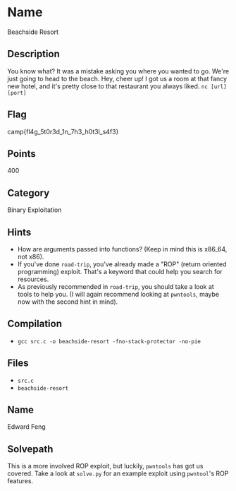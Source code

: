 # Name
Beachside Resort

## Description
You know what?
It was a mistake asking you where you wanted to go.
We're just going to head to the beach.
Hey, cheer up!
I got us a room at that fancy new hotel, and it's pretty close to that restaurant you always liked.
`nc [url] [port]`

## Flag
camp{fl4g_5t0r3d_1n_7h3_h0t3l_s4f3}

## Points
400

## Category
Binary Exploitation

## Hints
* How are arguments passed into functions? (Keep in mind this is x86_64, not x86).
* If you've done `road-trip`, you've already made a "ROP" (return oriented programming) exploit. That's a keyword that could help you search for resources.
* As previously recommended in `road-trip`, you should take a look at tools to help you. (I will again recommend looking at `pwntools`, maybe now with the second hint in mind).

## Compilation
* `gcc src.c -o beachside-resort -fno-stack-protector -no-pie`

## Files
* `src.c`
* `beachside-resort`

## Name
Edward Feng

## Solvepath
This is a more involved ROP exploit, but luckily, `pwntools` has got us covered.
Take a look at `solve.py` for an example exploit using `pwntool`'s ROP features.

